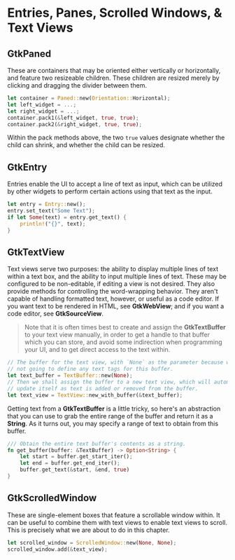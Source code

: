 # Entries, Panes, Scrolled Windows, & Text Views

## GtkPaned

These are containers that may be oriented either vertically or horizontally, and feature two
resizeable children. These children are resized merely by clicking and dragging the divider
between them.

```rust
let container = Paned::new(Orientation::Horizontal);
let left_widget = ...;
let right_widget = ...;
container.pack1(&left_widget, true, true);
container.pack2(&right_widget, true, true);
```

Within the pack methods above, the two `true` values designate whether the child can shrink,
and whether the child can be resized.

## GtkEntry

Entries enable the UI to accept a line of text as input, which can be utilized by other widgets
to perform certain actions using that text as the input.

```rust
let entry = Entry::new();
entry.set_text("Some Text");
if let Some(text) = entry.get_text() {
    println!("{}", text);
}
```

## GtkTextView

Text views serve two purposes: the ability to display multiple lines of text within a text box,
and the ability to input multiple lines of text. These may be configured to be non-editable,
if editing a view is not desired. They also provide methods for controlling the word-wrapping
behavior. They aren't capable of handling formatted text, however, or useful as a code editor.
If you want text to be rendered in HTML, see **GtkWebView**; and if you want a code editor, see
**GtkSourceView**.

> Note that it is often times best to create and assign the **GtkTextBuffer** to your text view
> manually, in order to get a handle to that buffer which you can store, and avoid some
> indirection when programming your UI, and to get direct access to the text within.

```rust
// The buffer for the text view, with `None` as the parameter because we are
// not going to define any text tags for this buffer.
let text_buffer = TextBuffer::new(None);
// Then we shall assign the buffer to a new text view, which will automatically
// update itself as text is added or removed from the buffer.
let text_view = TextView::new_with_buffer(&text_buffer);
```

Getting text from a **GtkTextBuffer** is a little tricky, so here's an abstraction that you
can use to grab the entire range of the buffer and return it as a **String**. As it
turns out, you may specify a range of text to obtain from this buffer.

```rust
/// Obtain the entire text buffer's contents as a string.
fn get_buffer(buffer: &TextBuffer) -> Option<String> {
    let start = buffer.get_start_iter();
    let end = buffer.get_end_iter();
    buffer.get_text(&start, &end, true)
}
```

## GtkScrolledWindow

These are single-element boxes that feature a scrollable window within. It can be useful to combine
them with text views to enable text views to scroll. This is precisely what we are about to do
in this chapter.

```rust
let scrolled_window = ScrolledWindow::new(None, None);
scrolled_window.add(&text_view);
```

